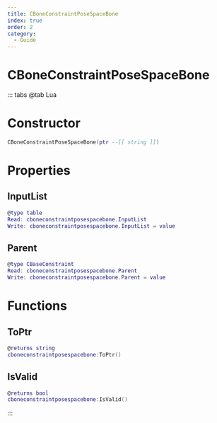```yaml
---
title: CBoneConstraintPoseSpaceBone
index: true
order: 2
category:
  - Guide
---
```


# CBoneConstraintPoseSpaceBone

::: tabs
@tab Lua
# Constructor
```lua
CBoneConstraintPoseSpaceBone(ptr --[[ string ]])
```
# Properties
## InputList 
```lua
@type table
Read: cboneconstraintposespacebone.InputList
Write: cboneconstraintposespacebone.InputList = value
```
## Parent 
```lua
@type CBaseConstraint
Read: cboneconstraintposespacebone.Parent
Write: cboneconstraintposespacebone.Parent = value
```
# Functions
## ToPtr
```lua
@returns string
cboneconstraintposespacebone:ToPtr()
```
## IsValid
```lua
@returns bool
cboneconstraintposespacebone:IsValid()
```

:::